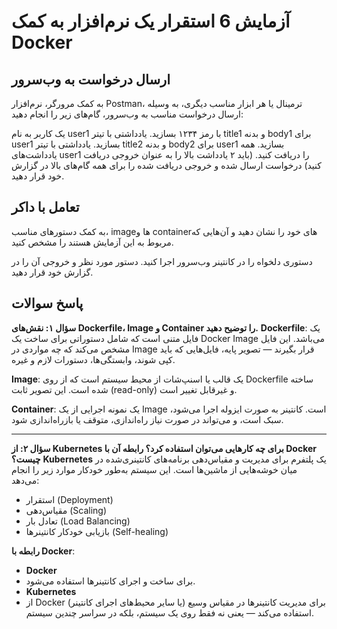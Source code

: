 # آزمایش 6 استقرار یک نرم‌افزار به کمک Docker


## ارسال درخواست به وب‌سرور
به کمک مرورگر، نرم‌افزار Postman، ترمینال یا هر ابزار مناسب دیگری، به وسیله ارسال درخواست مناسب به وب‌سرور، گام‌های زیر را انجام دهید:

یک کاربر به نام user1 با رمز ۱۲۳۴ بسازید.
یادداشتی با تیتر title1 و بدنه body1 برای user1 بسازید.
یادداشتی با تیتر title2 و بدنه body2 برای user1 بسازید.
همه یادداشت‌های user1 را دریافت کنید. (باید ۲ یادداشت بالا را به عنوان خروجی دریافت کنید)
درخواست ارسال شده و خروجی دریافت شده را برای همه گام‌های بالا در گزارش خود قرار دهید.

## تعامل با داکر

به کمک دستورهای مناسب، image‌ها و containerهای خود را نشان دهید و آن‌هایی که مربوط به این آزمایش هستند را مشخص کنید.

دستوری دلخواه را در کانتینر وب‌سرور اجرا کنید. دستور مورد نظر و خروجی آن را در گزارش خود قرار دهید.

## پاسخ سوالات

 **سؤال ۱: نقش‌های Dockerfile، Image و Container را توضیح دهید.**
**Dockerfile**:
یک فایل متنی است که شامل دستوراتی برای ساخت یک Docker Image می‌باشد. این فایل مشخص می‌کند که چه مواردی در Image قرار بگیرند — تصویر پایه، فایل‌هایی که باید کپی شوند، وابستگی‌ها، دستورات لازم و غیره.

**Image**:
یک قالب یا اسنپ‌شات از محیط سیستم است که از روی Dockerfile ساخته شده است. این تصویر ثابت (read-only) و غیرقابل تغییر است.

**Container**:
یک نمونه اجرایی از یک Image است. کانتینر به صورت ایزوله اجرا می‌شود، سبک است، و می‌تواند در صورت نیاز راه‌اندازی، متوقف یا بازراه‌اندازی شود.

---

**سؤال ۲: از Kubernetes برای چه کارهایی می‌توان استفاده کرد؟ رابطه آن با Docker چیست؟**
**Kubernetes** 
یک پلتفرم برای مدیریت و مقیاس‌دهی برنامه‌های کانتینری‌شده در میان خوشه‌هایی از ماشین‌ها است. این سیستم به‌طور خودکار موارد زیر را انجام می‌دهد:

* استقرار (Deployment)
* مقیاس‌دهی (Scaling)
* تعادل بار (Load Balancing)
* بازیابی خودکار کانتینرها (Self-healing)

**رابطه با Docker**:

* **Docker**
*  برای ساخت و اجرای کانتینرها استفاده می‌شود.
* **Kubernetes**
* از Docker (یا سایر محیط‌های اجرای کانتینر) برای مدیریت کانتینرها در مقیاس وسیع استفاده می‌کند — یعنی نه فقط روی یک سیستم، بلکه در سراسر چندین سیستم.
